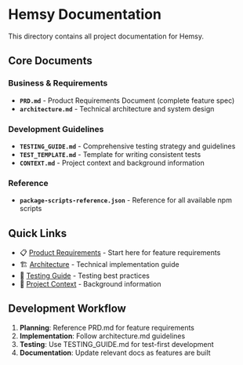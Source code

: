 # Hemsy Documentation

This directory contains all project documentation for Hemsy.

## Core Documents

### Business & Requirements

- **`PRD.md`** - Product Requirements Document (complete feature spec)
- **`architecture.md`** - Technical architecture and system design

### Development Guidelines

- **`TESTING_GUIDE.md`** - Comprehensive testing strategy and guidelines
- **`TEST_TEMPLATE.md`** - Template for writing consistent tests
- **`CONTEXT.md`** - Project context and background information

### Reference

- **`package-scripts-reference.json`** - Reference for all available npm scripts

## Quick Links

- 📋 [Product Requirements](./PRD.md) - Start here for feature requirements
- 🏗️ [Architecture](./architecture.md) - Technical implementation guide
- 🧪 [Testing Guide](./TESTING_GUIDE.md) - Testing best practices
- 📝 [Project Context](./CONTEXT.md) - Background information

## Development Workflow

1. **Planning**: Reference PRD.md for feature requirements
2. **Implementation**: Follow architecture.md guidelines
3. **Testing**: Use TESTING_GUIDE.md for test-first development
4. **Documentation**: Update relevant docs as features are built
